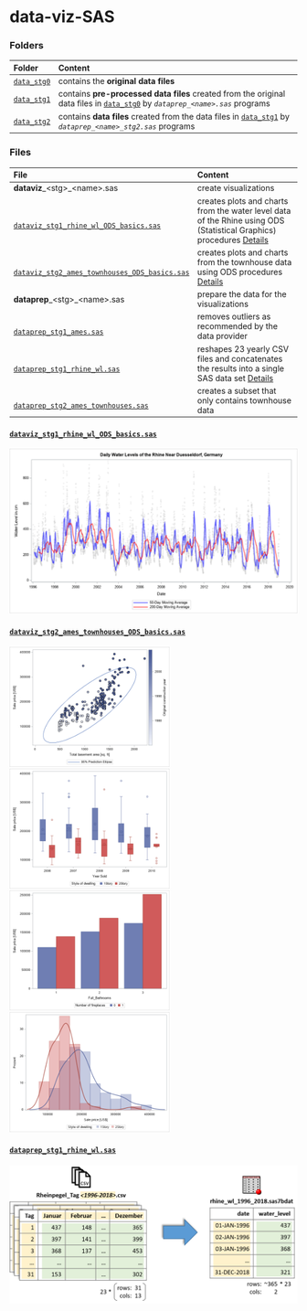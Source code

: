 # data-viz-SAS

### Folders

<table>

<thead>
<tr>
<th align="left">Folder</th>
<th align="left">Content</th>
</tr>
</thead>

<tbody>


<!-- data_stg0 -->
<tr>

<td align="left">
<code><a target="_blank" rel="noopener noreferrer" href='https://github.com/j-honnacker/data-viz-SAS/tree/master/data_stg0'>data_stg0</a></code>
</td>

<td align="left">
contains the <strong>original data files</strong>
</td>
</tr>


<!-- data_stg1 -->
<tr>

<td align="left">
<code><a target="_blank" rel="noopener noreferrer" href='https://github.com/j-honnacker/data-viz-SAS/tree/master/data_stg1'>data_stg1</a></code>
</td>

<td align="left">
contains <strong>pre-processed data files</strong> created from the original data files in <code><a target="_blank" rel="noopener noreferrer" href='https://github.com/j-honnacker/data-viz-SAS/tree/master/data_stg0'>data_stg0</a></code> by <code><em>dataprep_&ltname&gt.sas</em></code> programs
</td>
</tr>


<!-- data_stg2 -->
<tr>

<td align="left">
<code><a target="_blank" rel="noopener noreferrer" href='https://github.com/j-honnacker/data-viz-SAS/tree/master/data_stg2'>data_stg2</a></code>
</td>

<td align="left">
contains <strong>data files</strong> created from the data files in <code><a target="_blank" rel="noopener noreferrer" href='https://github.com/j-honnacker/data-viz-SAS/tree/master/data_stg1'>data_stg1</a></code> by <code><em>dataprep_&ltname&gt_stg2.sas</em></code> programs
</td>
</tr>


</tbody>

</table>



### Files

<table>

<thead>
<tr>
<th align="left">File</th>
<th align="left">Content</th>
</tr>
</thead>

<tbody>

<!-- dataviz files -->
<tr>

<td align="left">
<b>dataviz</b>_&ltstg&gt_&ltname&gt.sas
</td>

<td align="left">
create visualizations
</td>

</tr>


<!-- dataviz_stg1_rhine_wl_ODS_basics.sas -->
<tr>

<td align="left">
<code><a target="_blank" rel="noopener noreferrer" href="https://github.com/j-honnacker/data-viz-SAS/blob/master/dataviz_stg1_rhine_wl_ODS_basics.sas">
dataviz_stg1_rhine_wl_ODS_basics.sas
</a></code>
</td>

<td align="left">
creates plots and charts from the water level data of the Rhine using ODS (Statistical Graphics) procedures <a href="#dataviz_stg1_rhine_wl_ODS_basics">Details</a>
</td>

</tr>


<!-- dataviz_stg2_ames_townhouses_ODS_basics.sas -->
<tr>

<td align="left">
<code><a target="_blank" rel="noopener noreferrer" href="https://github.com/j-honnacker/data-viz-SAS/blob/master/dataviz_stg2_ames_townhouses_ODS_basics.sas">
dataviz_stg2_ames_townhouses_ODS_basics.sas
</a></code>
</td>

<td align="left">
creates plots and charts from the townhouse data using ODS procedures <a href="#dataviz_stg2_ames_townhouses_ODS_basics">Details</a>
</td>

</tr>



<!-- dataprep files -->
<tr>

<td align="left">
<b>dataprep</b>_&ltstg&gt_&ltname&gt.sas
</td>

<td align="left">
prepare the data for the visualizations
</td>

</tr>


<!-- dataprep_stg1_ames.sas -->
<tr>

<td align="left">
<code><a target="_blank" rel="noopener noreferrer" href="https://github.com/j-honnacker/data-viz-SAS/blob/master/dataprep_stg1_ames.sas">
dataprep_stg1_ames.sas
</a></code>
</td>

<td align="left">
removes outliers as recommended by the data provider
</td>

</tr>


<!-- dataprep_stg1_rhine_wl.sas -->
<tr>

<td align="left">
<code><a target="_blank" rel="noopener noreferrer" href="https://github.com/j-honnacker/data-viz-SAS/blob/master/dataprep_stg1_rhine_wl.sas">
dataprep_stg1_rhine_wl.sas
</a></code>
</td>

<td align="left">
reshapes 23 yearly CSV files and concatenates the results into a single SAS data set <a href="#dataprep_stg1_ames_wl">Details</a>
</td>

</tr>


<!-- dataprep_stg2_ames_townhouses.sas -->
<tr>

<td align="left">
<code><a target="_blank" rel="noopener noreferrer" href="https://github.com/j-honnacker/data-viz-SAS/blob/master/dataprep_stg2_ames_townhouses.sas">
dataprep_stg2_ames_townhouses.sas
</a></code>
</td>

<td align="left">
creates a subset that only contains townhouse data
</td>

</tr>

</tbody>

</table>



<!-- Details: dataviz_stg1_rhine_wl_ODS_basics --> 

#### <a id='dataviz_stg1_rhine_wl_ODS_basics' target="_blank" rel="noopener noreferrer" href='https://github.com/j-honnacker/data-viz-SAS/tree/master/dataviz_stg2_ames_townhouses_ODS_basics.sas'>`dataviz_stg1_rhine_wl_ODS_basics.sas`</a>

<img src="https://github.com/j-honnacker/data-viz-SAS/blob/README/viz_stg1_rhine_moving_average.png" alt="Scatter Plot with Moving Averages" width="560"/>



<!-- Details: dataviz_stg2_ames_townhouses.sas --> 

#### <a id='dataviz_stg2_ames_townhouses_ODS_basics' target="_blank" rel="noopener noreferrer" href='https://github.com/j-honnacker/data-viz-SAS/tree/master/dataviz_stg2_ames_townhouses_ODS_basics.sas'>`dataviz_stg2_ames_townhouses_ODS_basics.sas`</a>

<img src="https://github.com/j-honnacker/data-viz-SAS/blob/README/viz_stg2_ames_townhouses_ODS_basics_scatter.png" alt="Scatter Plot with Prediction Ellipse" width="280"/><img src="https://github.com/j-honnacker/data-viz-SAS/blob/README/viz_stg2_ames_townhouses_ODS_basics_box.png" alt="Box Plots, grouped" width="280"/><img src="https://github.com/j-honnacker/data-viz-SAS/blob/README/viz_stg2_ames_townhouses_ODS_basics_bar.png" alt="Bar Plot, grouped" width="280"/><img src="https://github.com/j-honnacker/data-viz-SAS/blob/README/viz_stg2_ames_townhouses_ODS_basics_histogram.png" alt="Histograms, overlayed" width="280"/>



<!-- Details: dataprep_stg1_rhine_wl.sas -->

#### <a id='dataprep_stg1_ames_wl' target="_blank" rel="noopener noreferrer" href='https://github.com/j-honnacker/data-viz-SAS/tree/master/dataprep_stg1_rhine_wl.sas'>`dataprep_stg1_rhine_wl.sas`</a>

<p align="center">
  <img src="https://github.com/j-honnacker/data-viz-SAS/blob/README/dataprep_stg1_rhine_wl.png" alt="" width="600"/>
</p>
